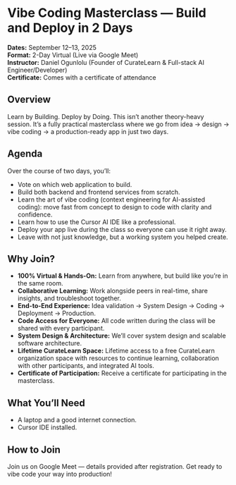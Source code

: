 # Vibe Coding Masterclass — Build and Deploy in 2 Days

**Dates:** September 12–13, 2025  
**Format:** 2-Day Virtual (Live via Google Meet)  
**Instructor:** Daniel Ogunlolu (Founder of CurateLearn & Full-stack AI Engineer/Developer)  
**Certificate:** Comes with a certificate of attendance  

## Overview
Learn by Building. Deploy by Doing. This isn’t another theory-heavy session. It’s a fully practical masterclass where we go from idea → design → vibe coding → a production-ready app in just two days.

## Agenda
Over the course of two days, you’ll:
- Vote on which web application to build.
- Build both backend and frontend services from scratch.
- Learn the art of vibe coding (context engineering for AI-assisted coding): move fast from concept to design to code with clarity and confidence.
- Learn how to use the Cursor AI IDE like a professional.
- Deploy your app live during the class so everyone can use it right away.
- Leave with not just knowledge, but a working system you helped create.

## Why Join?
- **100% Virtual & Hands-On:** Learn from anywhere, but build like you’re in the same room.
- **Collaborative Learning:** Work alongside peers in real-time, share insights, and troubleshoot together.
- **End-to-End Experience:** Idea validation → System Design → Coding → Deployment → Production.
- **Code Access for Everyone:** All code written during the class will be shared with every participant.
- **System Design & Architecture:** We’ll cover system design and scalable software architecture.
- **Lifetime CurateLearn Space:** Lifetime access to a free CurateLearn organization space with resources to continue learning, collaboration with other participants, and integrated AI tools.
- **Certificate of Participation:** Receive a certificate for participating in the masterclass.

## What You’ll Need
- A laptop and a good internet connection.
- Cursor IDE installed.

## How to Join
Join us on Google Meet — details provided after registration. Get ready to vibe code your way into production!